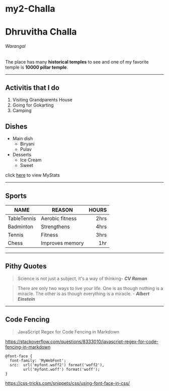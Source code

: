# my2-Challa
# Dhruvitha Challa
###### Warangal

The place has many **historical temples** to see and one of my favorite temple is **10000 pillar temple**.
___
## Activitis that I do 
1. Visiting Grandparents House
2. Going for Gokarting
3. Camping

## Dishes
* Main dish
    * Biryani
    * Pulav
* Desserts
    * Ice Cream
    * Sweet

click [here](MyStats.md) to view MyStats 
___
 ## Sports

 | NAME        | REASON          | HOURS |
 | ------------| --------------- | ----: |
 | TableTennis | Aerobic fitness | 2hrs  |
 | Badminton   | Strengthens     | 4hrs  |
 | Tennis      | Fitness         | 3hrs  |
 | Chess       | Improves memory | 1hr   |

 ___
 ## Pithy Quotes

> Science is not just a subject, it's a way of thinking-  ___CV Raman___

> There are only two ways to live your life. One is as though nothing is a miracle. The other is as though everything is a miracle. - ___Albert Einstein___
___

## Code Fencing 
> JavaScript Regex for Code Fencing in Markdown

<https://stackoverflow.com/questions/8333010/javascript-regex-for-code-fencing-in-markdown>

```
@font-face {
  font-family: 'MyWebFont';
  src:  url('myfont.woff2') format('woff2'),
        url('myfont.woff') format('woff');
}
```
<https://css-tricks.com/snippets/css/using-font-face-in-css/>


